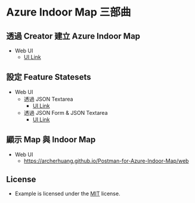 # Azure Indoor Map 三部曲

## 透過 Creator 建立 Azure Indoor Map
* Web UI
  * [UI Link](https://archerhuang.github.io/Postman-for-Azure-Indoor-Map/Use-Creator-to-create-Azure-Indoor-Map/)

## 設定 Feature Statesets
* Web UI
  * 透過 JSON Textarea
    * [UI Link](https://archerhuang.github.io/Postman-for-Azure-Indoor-Map/Set-Azure-Indoor-Map-Style-Rules/form/)
  * 透過  JSON Form & JSON Textarea
    * [UI Link]()

## 顯示 Map 與 Indoor Map
* Web UI
  * https://archerhuang.github.io/Postman-for-Azure-Indoor-Map/web

## License
* Example is licensed under the [MIT](./LICENSE) license.